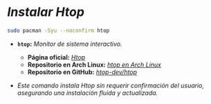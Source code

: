 <!-- Autor: Daniel Benjamin Perez Morales -->
<!-- GitHub: https://github.com/D4nitrix13 -->
<!-- Gitlab: https://gitlab.com/D4nitrix13 -->
<!-- Correo electrónico: danielperezdev@proton.me -->

# ***Instalar Htop***

```bash
sudo pacman -Syu --noconfirm htop
```

- **`htop`:** *Monitor de sistema interactivo.*
  - **Página oficial:** *[Htop](https://htop.dev/ "https://htop.dev/")*
  - **Repositorio en Arch Linux:** *[htop en Arch Linux](https://archlinux.org/packages/extra/x86_64/htop/ "https://archlinux.org/packages/extra/x86_64/htop/")*
  - **Repositorio en GitHub:** *[htop-dev/htop](https://github.com/htop-dev/htop "https://github.com/htop-dev/htop")*

- *Este comando instala Htop sin requerir confirmación del usuario, asegurando una instalación fluida y actualizada.*
